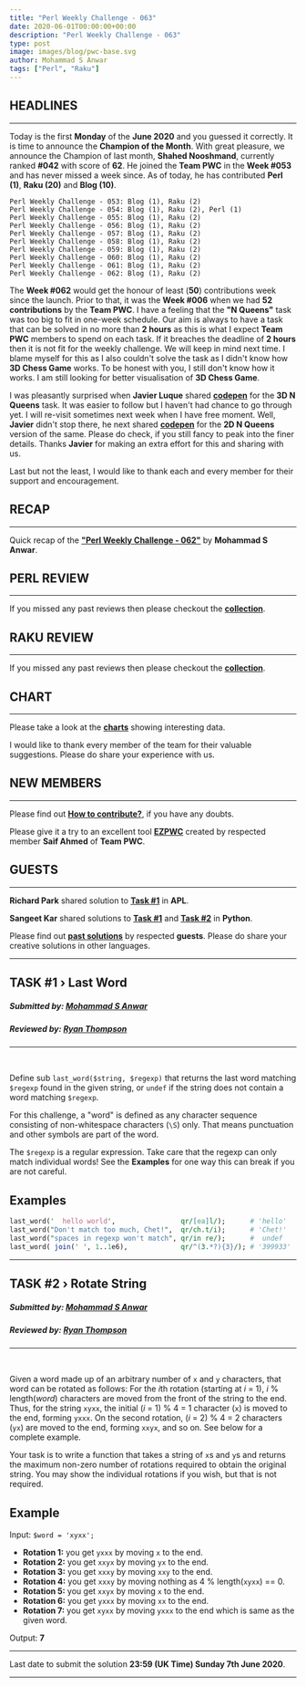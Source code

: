 ```yaml
---
title: "Perl Weekly Challenge - 063"
date: 2020-06-01T00:00:00+00:00
description: "Perl Weekly Challenge - 063"
type: post
image: images/blog/pwc-base.svg
author: Mohammad S Anwar
tags: ["Perl", "Raku"]
---
```


## HEADLINES

***

Today is the first **Monday** of the **June 2020** and you guessed it correctly. It is time to announce the **Champion of the Month**. With great pleasure, we announce the Champion of last month, **Shahed Nooshmand**, currently ranked **#042** with score of **62**. He joined the **Team PWC** in the **Week #053** and has never missed a week since. As of today, he has contributed **Perl (1)**, **Raku (20)** and **Blog (10)**.

    Perl Weekly Challenge - 053: Blog (1), Raku (2)
    Perl Weekly Challenge - 054: Blog (1), Raku (2), Perl (1)
    Perl Weekly Challenge - 055: Blog (1), Raku (2)
    Perl Weekly Challenge - 056: Blog (1), Raku (2)
    Perl Weekly Challenge - 057: Blog (1), Raku (2)
    Perl Weekly Challenge - 058: Blog (1), Raku (2)
    Perl Weekly Challenge - 059: Blog (1), Raku (2)
    Perl Weekly Challenge - 060: Blog (1), Raku (2)
    Perl Weekly Challenge - 061: Blog (1), Raku (2)
    Perl Weekly Challenge - 062: Blog (1), Raku (2)

The **Week #062** would get the honour of least (**50**) contributions week since the launch. Prior to that, it was the **Week #006** when we had **52 contributions** by the **Team PWC**. I have a feeling that the **"N Queens"** task was too big to fit in one-week schedule. Our aim is always to have a task that can be solved in no more than **2 hours** as this is what I expect **Team PWC** members to spend on each task. If it breaches the deadline of **2 hours** then it is not fit for the weekly challenge. We will keep in mind next time. I blame myself for this as I also couldn't solve the task as I didn't know how **3D Chess Game** works. To be honest with you, I still don't know how it works. I am still looking for better visualisation of **3D Chess Game**.

I was pleasantly surprised when **Javier Luque** shared **[codepen](https://codepen.io/orangerascal/pen/ExVBdLE)** for the **3D N Queens** task. It was easier to follow but I haven't had chance to go through yet. I will re-visit sometimes next week when I have free moment. Well, **Javier** didn't stop there, he next shared **[codepen](https://codepen.io/orangerascal/pen/qBOzMzV)** for the **2D N Queens** version of the same. Please do check, if you still fancy to peak into the finer details. Thanks **Javier** for making an extra effort for this and sharing with us.

Last but not the least, I would like to thank each and every member for their support and encouragement.

## RECAP

***

Quick recap of the [**"Perl Weekly Challenge - 062"**](/blog/recap-challenge-062) by **Mohammad S Anwar**.

## PERL REVIEW

***

If you missed any past reviews then please checkout the [**collection**](/p5-reviews).

## RAKU REVIEW

***

If you missed any past reviews then please checkout the [**collection**](/p6-reviews).

## CHART

***

Please take a look at the [**charts**](/chart) showing interesting data.

I would like to thank every member of the team for their valuable suggestions. Please do share your experience with us.

## NEW MEMBERS

***

Please find out [**How to contribute?**](/blog/how-to-contribute), if you have any doubts.

Please give it a try to an excellent tool [**EZPWC**](https://github.com/saiftynet/EZPWC) created by respected member **Saif Ahmed** of **Team PWC**.

## GUESTS

***

**Richard Park** shared solution to [**Task #1**](https://github.com/manwar/perlweeklychallenge-club/blob/master/challenge-062/richard-park/apl/ch-1.aplf) in **APL**.

**Sangeet Kar** shared solutions to [**Task #1**](https://github.com/manwar/perlweeklychallenge-club/blob/master/challenge-062/sangeet-kar/python/ch-1.py) and [**Task #2**](https://github.com/manwar/perlweeklychallenge-club/blob/master/challenge-062/sangeet-kar/python/ch-2.py) in **Python**.

Please find out [**past solutions**](/blog/guest-contribution) by respected **guests**. Please do share your creative solutions in other languages.

***

## TASK #1 › Last Word
##### **Submitted by:** [Mohammad S Anwar](http://www.manwar.org)
##### **Reviewed by:** [Ryan Thompson](https://ry.ca)

***
<br>

Define sub `last_word($string, $regexp)` that returns the last word matching `$regexp` found in the given string, or `undef` if the string does not contain a word matching `$regexp`.

For this challenge, a "word" is defined as any character sequence consisting of non-whitespace characters (`\S`) only. That means punctuation and other symbols are part of the word.

The `$regexp` is a regular expression. Take care that the regexp can only match individual words! See the **Examples** for one way this can break if you are not careful.

## Examples

```perl
last_word('  hello world',                qr/[ea]l/);      # 'hello'
last_word("Don't match too much, Chet!",  qr/ch.t/i);      # 'Chet!'
last_word("spaces in regexp won't match", qr/in re/);      #  undef
last_word( join(' ', 1..1e6),             qr/^(3.*?){3}/); # '399933'
```

***

## TASK #2 › Rotate String
##### **Submitted by:** [Mohammad S Anwar](http://www.manwar.org)
##### **Reviewed by:** [Ryan Thompson](https://ry.ca)

***
<br>

Given a word made up of an arbitrary number of `x` and `y` characters, that word can be rotated as follows: For the *i*th rotation (starting at *i* = 1), *i* % length(*word*) characters are moved from the front of the string to the end. Thus, for the string `xyxx`, the initial (*i* = 1) % 4 = 1 character (`x`) is moved to the end, forming `yxxx`. On the second rotation, (*i* = 2) % 4 = 2 characters (`yx`) are moved to the end, forming `xxyx`, and so on. See below for a complete example.

Your task is to write a function that takes a string of `x`s and `y`s and returns the maximum non-zero number of rotations required to obtain the original string. You may show the individual rotations if you wish, but that is not required.

## Example

Input: `$word = 'xyxx';`

 * **Rotation 1:** you get `yxxx` by moving `x` to the end.
 * **Rotation 2:** you get `xxyx` by moving `yx` to the end.
 * **Rotation 3:** you get `xxxy` by moving `xxy` to the end.
 * **Rotation 4:** you get `xxxy` by moving nothing as 4 % length(`xyxx`) == 0.
 * **Rotation 5:** you get `xxyx` by moving `x` to the end.
 * **Rotation 6:** you get `yxxx` by moving `xx` to the end.
 * **Rotation 7:** you get `xyxx` by moving `yxxx` to the end which is same as the given word.

Output: **7**

***

Last date to submit the solution **23:59 (UK Time) Sunday 7th June 2020**.

***
